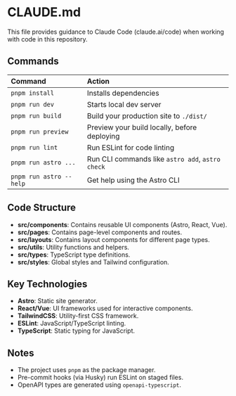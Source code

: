 # CLAUDE.md

This file provides guidance to Claude Code (claude.ai/code) when working with code in this repository.

## Commands

| Command                 | Action                                           |
| :---------------------- | :----------------------------------------------- |
| `pnpm install`          | Installs dependencies                            |
| `pnpm run dev`          | Starts local dev server                          |
| `pnpm run build`        | Build your production site to `./dist/`          |
| `pnpm run preview`      | Preview your build locally, before deploying     |
| `pnpm run lint`         | Run ESLint for code linting                      |
| `pnpm run astro ...`    | Run CLI commands like `astro add`, `astro check` |
| `pnpm run astro --help` | Get help using the Astro CLI                     |

## Code Structure

- **src/components**: Contains reusable UI components (Astro, React, Vue).
- **src/pages**: Contains page-level components and routes.
- **src/layouts**: Contains layout components for different page types.
- **src/utils**: Utility functions and helpers.
- **src/types**: TypeScript type definitions.
- **src/styles**: Global styles and Tailwind configuration.

## Key Technologies

- **Astro**: Static site generator.
- **React/Vue**: UI frameworks used for interactive components.
- **TailwindCSS**: Utility-first CSS framework.
- **ESLint**: JavaScript/TypeScript linting.
- **TypeScript**: Static typing for JavaScript.

## Notes

- The project uses `pnpm` as the package manager.
- Pre-commit hooks (via Husky) run ESLint on staged files.
- OpenAPI types are generated using `openapi-typescript`.